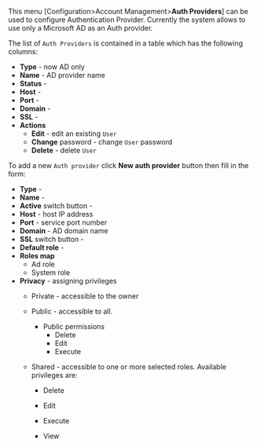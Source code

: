 This menu [Configuration>Account Management>**Auth Providers**] can be used to configure  Authentication Provider. Currently the system allows to use only a Microsoft AD as an Auth provider.

The list of `Auth Providers`  is contained in a table which has the following columns:

- **Type** - now AD only
- **Name** - AD provider name
- **Status** - 
- **Host** - 
- **Port** - 
- **Domain** - 
- **SSL** - 
- **Actions**
  - **Edit** - edit an existing `User`  
  - **Change** password - change `User` password  
  - **Delete** - delete   `User` 



To add a new `Auth provider`  click **New auth provider** button then fill in the form:

- **Type** - 
- **Name** - 
- **Active** switch button - 
- **Host** - host IP address
- **Port** - service port number  
- **Domain** - AD domain name
- **SSL** switch button - 
- **Default role** - 
- **Roles map**
  - Ad role
  - System role
- **Privacy** - assigning privileges 
  - Private - accessible to the owner

  - Public - accessible to all. 
    - Public permissions
      - Delete
      - Edit
      - Execute

  - Shared - accessible to one or more selected roles. Available privileges are:
    - Delete

    - Edit

    - Execute

    - View

